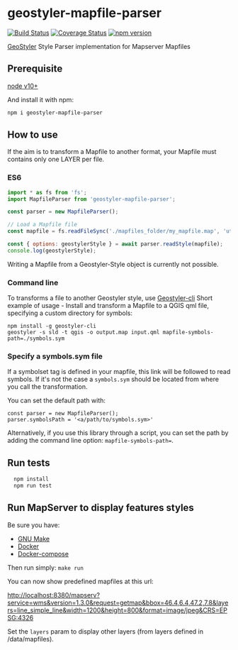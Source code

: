 # geostyler-mapfile-parser

[![Build Status](https://travis-ci.com/geostyler/geostyler-mapfile-parser.svg?branch=master)](https://travis-ci.com/geostyler/geostyler-mapfile-parser)
[![Coverage Status](https://coveralls.io/repos/github/geostyler/geostyler-mapfile-parser/badge.svg?branch=master)](https://coveralls.io/github/geostyler/geostyler-mapfile-parser?branch=master)
[![npm version](https://badge.fury.io/js/geostyler-mapfile-parser.svg)](https://www.npmjs.com/package/geostyler-mapfile-parser)

[GeoStyler](https://github.com/geostyler/geostyler/) Style Parser implementation for Mapserver Mapfiles

## Prerequisite

[node v10+](https://nodejs.org/)

And install it with npm:

```sh
npm i geostyler-mapfile-parser
```

## How to use

If the aim is to transform a Mapfile to another format, your Mapfile must contains only one LAYER per file.

### ES6

```js
import * as fs from 'fs';
import MapfileParser from 'geostyler-mapfile-parser';

const parser = new MapfileParser();

// Load a Mapfile file
const mapfile = fs.readFileSync('./mapfiles_folder/my_mapfile.map', 'utf8');

const { options: geostylerStyle } = await parser.readStyle(mapfile);
console.log(geostylerStyle);
```

Writing a Mapfile from a Geostyler-Style object is currently not possible.

### Command line

To transforms a file to another Geostyler style, use [Geostyler-cli](https://github.com/geostyler/geostyler-cli)
Short example of usage - Install and transform a Mapfile to a QGIS qml file, specifying a custom directory
for symbols:

```
npm install -g geostyler-cli
geostyler -s sld -t qgis -o output.map input.qml mapfile-symbols-path=./symbols.sym
```

### Specify a symbols.sym file

If a symbolset tag is defined in your mapfile, this link will be followed to read symbols.
If it's not the case a `symbols.sym` should be located from where you call the transformation.

You can set the default path with:

```
const parser = new MapfileParser();
parser.symbolsPath = '<a/path/to/symbols.sym>'
```

Alternatively, if you use this library through a script, you can set the path by adding the 
command line option: `mapfile-symbols-path=`.

## Run tests

```sh
  npm install
  npm run test
```

## Run MapServer to display features styles

Be sure you have:

- [GNU Make](https://www.gnu.org/software/make/)
- [Docker](https://www.docker.com/)
- [Docker-compose](https://docs.docker.com/compose/)

Then run simply: `make run`

You can now show predefined mapfiles at this url:

<http://localhost:8380/mapserv?service=wms&version=1.3.0&request=getmap&bbox=46.4,6.4,47.2,7.8&layers=line_simple_line&width=1200&height=800&format=image/jpeg&CRS=EPSG:4326>

Set the `layers` param to display other layers (from layers defined in /data/mapfiles).
